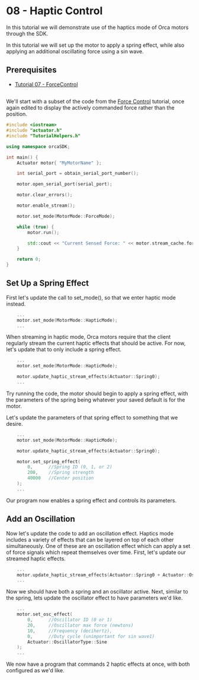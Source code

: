 # 08 - Haptic Control

In this tutorial we will demonstrate use of the haptics mode of Orca motors through the SDK. 

In this tutorial we will set up the motor to apply a spring effect, while also applying an additional oscillating force using a sin wave.

## Prerequisites
 - [Tutorial 07 - ForceControl](../07_ForceControl/07_ForceControl.md)
  
## 
We'll start with a subset of the code from the [Force Control](../07_ForceControl/07_ForceControl.md) tutorial, once again edited to display the actively commanded force rather than the position.

```./main.cpp
#include <iostream>
#include "actuator.h"
#include "TutorialHelpers.h"

using namespace orcaSDK;

int main() {
	Actuator motor{ "MyMotorName" };

	int serial_port = obtain_serial_port_number();

	motor.open_serial_port(serial_port);

	motor.clear_errors();

	motor.enable_stream();

	motor.set_mode(MotorMode::ForceMode);

	while (true) {
		motor.run();

		std::cout << "Current Sensed Force: " << motor.stream_cache.force << "                    \r";
	}

	return 0;
}
```

## Set Up a Spring Effect 

First let's update the call to set_mode(), so that we enter haptic mode instead. 

```./main.cpp
	...
	motor.set_mode(MotorMode::HapticMode);
	...
```

When streaming in haptic mode, Orca motors require that the client regularly stream the current haptic effects that should be active. For now, let's update that to only include a spring effect.

```./main.cpp
	...
	motor.set_mode(MotorMode::HapticMode);

	motor.update_haptic_stream_effects(Actuator::Spring0);
	...
```

Try running the code, the motor should begin to apply a spring effect, with the parameters of the spring being whatever your saved default is for the motor.

Let's update the parameters of that spring effect to something that we desire.

```./main.cpp
	...
	motor.set_mode(MotorMode::HapticMode);

	motor.update_haptic_stream_effects(Actuator::Spring0);

	motor.set_spring_effect(
		0,		//Spring ID (0, 1, or 2)
		200,	//Spring strength
		40000	//Center position
	);
	...
```

Our program now enables a spring effect and controls its parameters.

## Add an Oscillation

Now let's update the code to add an oscillation effect. Haptics mode includes a variety of effects that can be layered on top of each other simultaneously. One of these are an oscillation effect which can apply a set of force signals which repeat themselves over time. First, let's update our streamed haptic effects.


```./main.cpp
	...
	motor.update_haptic_stream_effects(Actuator::Spring0 + Actuator::Osc0);
	...
```

Now we should have both a spring and an oscillator active. Next, similar to the spring, lets update the oscillator effect to have parameters we'd like.

```./main.cpp
	...
	motor.set_osc_effect(
		0,		//Oscillator ID (0 or 1)
		20,		//Oscillator max force (newtons)
		10,		//Frequency (decihertz),
		0,		//Duty cycle (unimportant for sin wave1)
		Actuator::OscillatorType::Sine
	);
	...
```

We now have a program that commands 2 haptic effects at once, with both configured as we'd like.